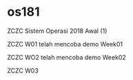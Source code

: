 # os181
ZCZC Sistem Operasi 2018 Awal (1)

ZCZC W01 telah mencoba demo Week01 

ZCZC WO2 telah mencoba demo Week02

ZCZC W03
